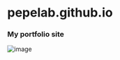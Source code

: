# pepelab.github.io
<h3>My portfolio site</h3>

![image](https://user-images.githubusercontent.com/90633453/159724119-cf9e8b22-7ad4-46bb-9d2d-1affb086a2de.png)
